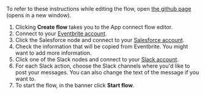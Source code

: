 To refer to these instructions while editing the flow, open [the github page](https://github.com/ot4i/app-connect-templates/blob/main/resources/markdown/Update%20or%20create%20a%20Salesforce%20contact%20for%20a%20new%20Eventbrite%20event%20attendee_instructions.md) (opens in a new window).

1. Clicking **Create flow** takes you to the App connect flow editor.
1. Connect to your [Eventbrite account](https://ibm.biz/aaseventbrite).
1. Click the Salesforce node and connect to your [Salesforce account](https://ibm.biz/aassalesforce).
1. Check the information that will be copied from Eventbrite.  You might want to add more information.
1. Click one of the Slack nodes and connect to your [Slack account](https://ibm.biz/aasslack).
1. For each Slack action, choose the Slack channels where you'd like to post your messages.  You can also change the text of the message if you want to.
1. To start the flow, in the banner click **Start flow**.
